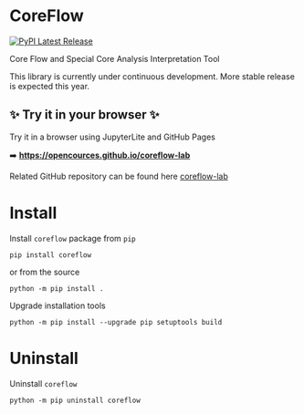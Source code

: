 # CoreFlow
[![PyPI Latest Release](https://img.shields.io/pypi/v/coreflow.svg)](https://pypi.org/project/coreflow/)

Core Flow and Special Core Analysis Interpretation Tool

This library is currently under continuous development.
More stable release is expected this year.

## ✨ Try it in your browser ✨

Try it in a browser using JupyterLite and GitHub Pages

➡️ **https://opencources.github.io/coreflow-lab**

Related GitHub repository can be found here [coreflow-lab](https://github.com/opencources/coreflow-lab)

# Install

Install `coreflow` package from `pip`

    pip install coreflow

or from the source

    python -m pip install .

Upgrade installation tools

    python -m pip install --upgrade pip setuptools build

# Uninstall

Uninstall `coreflow`

    python -m pip uninstall coreflow
